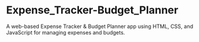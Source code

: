 # Expense_Tracker-Budget_Planner
 A web-based Expense Tracker &amp; Budget Planner app using HTML, CSS, and JavaScript for managing expenses and budgets.
